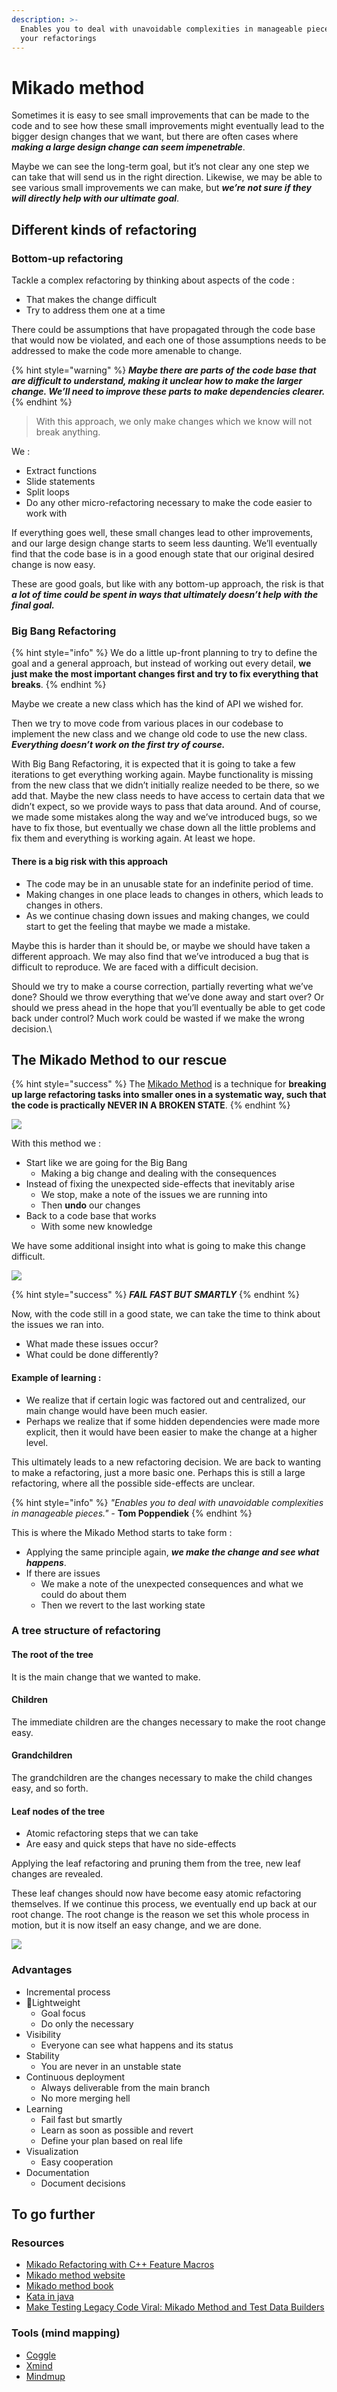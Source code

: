 ```yaml
---
description: >-
  Enables you to deal with unavoidable complexities in manageable pieces during
  your refactorings
---
```


# Mikado method

Sometimes it is easy to see small improvements that can be made to the code and to see how these small improvements might eventually lead to the bigger design changes that we want, but there are often cases where _**making a large design change can seem impenetrable**_.&#x20;

Maybe we can see the long-term goal, but it’s not clear any one step we can take that will send us in the right direction. Likewise, we may be able to see various small improvements we can make, but _**we’re not sure if they will directly help with our ultimate goal**_.

## Different kinds of refactoring

### Bottom-up refactoring

Tackle a complex refactoring by thinking about aspects of the code :

* That makes the change difficult
* Try to address them one at a time

There could be assumptions that have propagated through the code base that would now be violated, and each one of those assumptions needs to be addressed to make the code more amenable to change.&#x20;

{% hint style="warning" %}
_**Maybe there are parts of the code base that are difficult to understand, making it unclear how to make the larger change. We’ll need to improve these parts to make dependencies clearer.**_
{% endhint %}

> With this approach, we only make changes which we know will not break anything.&#x20;

We :

* Extract functions
* Slide statements
* Split loops
* Do any other micro-refactoring necessary to make the code easier to work with

If everything goes well, these small changes lead to other improvements, and our large design change starts to seem less daunting. We’ll eventually find that the code base is in a good enough state that our original desired change is now easy.

These are good goals, but like with any bottom-up approach, the risk is that _**a lot of time could be spent in ways that ultimately doesn’t help with the final goal.**_

### Big Bang Refactoring

{% hint style="info" %}
We do a little up-front planning to try to define the goal and a general approach, but instead of working out every detail, **we just make the most important changes first and try to fix everything that breaks**.&#x20;
{% endhint %}

Maybe we create a new class which has the kind of API we wished for.&#x20;

Then we try to move code from various places in our codebase to implement the new class and we change old code to use the new class. _**Everything doesn’t work on the first try of course.**_&#x20;

With Big Bang Refactoring, it is expected that it is going to take a few iterations to get everything working again. Maybe functionality is missing from the new class that we didn’t initially realize needed to be there, so we add that. Maybe the new class needs to have access to certain data that we didn’t expect, so we provide ways to pass that data around. And of course, we made some mistakes along the way and we’ve introduced bugs, so we have to fix those, but eventually we chase down all the little problems and fix them and everything is working again. At least we hope.

#### There is a big risk with this approach

* The code may be in an unusable state for an indefinite period of time.&#x20;
* Making changes in one place leads to changes in others, which leads to changes in others.
* As we continue chasing down issues and making changes, we could start to get the feeling that maybe we made a mistake.&#x20;

Maybe this is harder than it should be, or maybe we should have taken a different approach. We may also find that we’ve introduced a bug that is difficult to reproduce. We are faced with a difficult decision.&#x20;

Should we try to make a course correction, partially reverting what we’ve done? Should we throw everything that we’ve done away and start over? Or should we press ahead in the hope that you’ll eventually be able to get code back under control? Much work could be wasted if we make the wrong decision.\


## The Mikado Method to our rescue

{% hint style="success" %}
The [Mikado Method](http://mikadomethod.info/) is a technique for **breaking up large refactoring tasks into smaller ones in a systematic way, such that the code is practically NEVER IN A BROKEN STATE**.
{% endhint %}

![](<../../../.gitbook/assets/image (150).png>)

With this method we :

* Start like we are going for the Big Bang
  * Making a big change and dealing with the consequences
* Instead of fixing the unexpected side-effects that inevitably arise&#x20;
  * We stop, make a note of the issues we are running into
  * Then **undo** our changes
* Back to a code base that works
  * With some new knowledge

We have some additional insight into what is going to make this change difficult.

![](<../../../.gitbook/assets/image (151).png>)

{% hint style="success" %}
_**FAIL FAST BUT SMARTLY**_
{% endhint %}

Now, with the code still in a good state, we can take the time to think about the issues we ran into.&#x20;

* What made these issues occur?&#x20;
* What could be done differently?&#x20;

#### Example of learning :&#x20;

* We realize that if certain logic was factored out and centralized, our main change would have been much easier.
* Perhaps we realize that if some hidden dependencies were made more explicit, then it would have been easier to make the change at a higher level.

This ultimately leads to a new refactoring decision. We are back to wanting to make a refactoring, just a more basic one. Perhaps this is still a large refactoring, where all the possible side-effects are unclear.&#x20;

{% hint style="info" %}
_"Enables you to deal with unavoidable complexities in manageable pieces." -_ **Tom Poppendiek**
{% endhint %}

This is where the Mikado Method starts to take form :&#x20;

* Applying the same principle again, _**we make the change and see what happens**_.&#x20;
* If there are issues
  * We make a note of the unexpected consequences and what we could do about them
  * Then we revert to the last working state

### A tree structure of refactoring

#### The root of the tree

It is the main change that we wanted to make.&#x20;

#### Children

The immediate children are the changes necessary to make the root change easy.&#x20;

#### Grandchildren

The grandchildren are the changes necessary to make the child changes easy, and so forth.

#### Leaf nodes of the tree

* Atomic refactoring steps that we can take
* Are easy and quick steps that have no side-effects

Applying the leaf refactoring and pruning them from the tree, new leaf changes are revealed.&#x20;

These leaf changes should now have become easy atomic refactoring themselves. If we continue this process, we eventually end up back at our root change. The root change is the reason we set this whole process in motion, but it is now itself an easy change, and we are done.

![](<../../../.gitbook/assets/image (156).png>)

### Advantages

* Incremental process
* Lightweight
  * Goal focus
  * Do only the necessary
* Visibility
  * Everyone can see what happens and its status
* Stability
  * You are never in an unstable state
* Continuous deployment
  * Always deliverable from the main branch
  * No more merging hell
* Learning
  * Fail fast but smartly
  * Learn as soon as possible and revert
  * Define your plan based on real life
* Visualization
  * Easy cooperation
* Documentation
  * Document decisions

## To go further

### Resources

* [Mikado Refactoring with C++ Feature Macros](https://www.fluentcpp.com/2020/01/24/mikado-refactoring-with-c-feature-macros/)
* [Mikado method website](http://mikadomethod.info/)
* [Mikado method book](https://www.manning.com/books/the-mikado-method)
* [Kata in java](https://github.com/mikadomethod/kata-java)
* [Make Testing Legacy Code Viral: Mikado Method and Test Data Builders](https://philippe.bourgau.net/make-testing-legacy-code-viral-mikado-method-and-test-data-builders/)

### Tools (mind mapping)

* [Coggle](https://coggle.it/)
* [Xmind](https://www.xmind.net/)
* [Mindmup](https://www.mindmup.com/)







